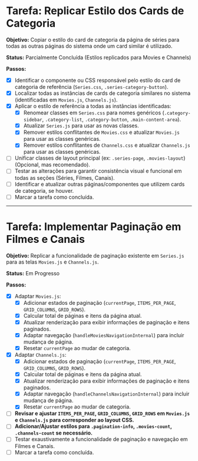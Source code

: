 # Tarefa: Replicar Estilo dos Cards de Categoria

**Objetivo:** Copiar o estilo do card de categoria da página de séries para todas as outras páginas do sistema onde um card similar é utilizado.

**Status:** Parcialmente Concluída (Estilos replicados para Movies e Channels)

**Passos:**
- [x] Identificar o componente ou CSS responsável pelo estilo do card de categoria de referência (`Series.css`, `.series-category-button`).
- [x] Localizar todas as instâncias de cards de categoria similares no sistema (identificadas em `Movies.js`, `Channels.js`).
- [x] Aplicar o estilo de referência a todas as instâncias identificadas:
    - [x] Renomear classes em `Series.css` para nomes genéricos (`.category-sidebar`, `.category-list`, `.category-button`, `.main-content-area`).
    - [x] Atualizar `Series.js` para usar as novas classes.
    - [x] Remover estilos conflitantes de `Movies.css` e atualizar `Movies.js` para usar as classes genéricas.
    - [x] Remover estilos conflitantes de `Channels.css` e atualizar `Channels.js` para usar as classes genéricas.
- [ ] Unificar classes de layout principal (ex: `.series-page`, `.movies-layout`) (Opcional, mas recomendado).
- [ ] Testar as alterações para garantir consistência visual e funcional em todas as seções (Séries, Filmes, Canais).
- [ ] Identificar e atualizar outras páginas/componentes que utilizem cards de categoria, se houver.
- [ ] Marcar a tarefa como concluída.

---

# Tarefa: Implementar Paginação em Filmes e Canais

**Objetivo:** Replicar a funcionalidade de paginação existente em `Series.js` para as telas `Movies.js` e `Channels.js`.

**Status:** Em Progresso

**Passos:**
- [x] Adaptar `Movies.js`:
    - [x] Adicionar estados de paginação (`currentPage`, `ITEMS_PER_PAGE`, `GRID_COLUMNS`, `GRID_ROWS`).
    - [x] Calcular total de páginas e itens da página atual.
    - [x] Atualizar renderização para exibir informações de paginação e itens paginados.
    - [x] Adaptar navegação (`handleMoviesNavigationInternal`) para incluir mudança de página.
    - [x] Resetar `currentPage` ao mudar de categoria.
- [x] Adaptar `Channels.js`:
    - [x] Adicionar estados de paginação (`currentPage`, `ITEMS_PER_PAGE`, `GRID_COLUMNS`, `GRID_ROWS`).
    - [x] Calcular total de páginas e itens da página atual.
    - [x] Atualizar renderização para exibir informações de paginação e itens paginados.
    - [x] Adaptar navegação (`handleChannelsNavigationInternal`) para incluir mudança de página.
    - [x] Resetar `currentPage` ao mudar de categoria.
- [ ] **Revisar e ajustar `ITEMS_PER_PAGE`, `GRID_COLUMNS`, `GRID_ROWS` em `Movies.js` e `Channels.js` para corresponder ao layout CSS.**
- [ ] **Adicionar/Ajustar estilos para `.pagination-info`, `.movies-count`, `.channels-count` se necessário.**
- [ ] Testar exaustivamente a funcionalidade de paginação e navegação em Filmes e Canais.
- [ ] Marcar a tarefa como concluída. 